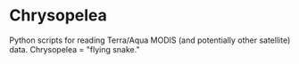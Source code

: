 # Chrysopelea
Python scripts for reading Terra/Aqua MODIS (and potentially other satellite) data. Chrysopelea = "flying snake."
